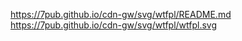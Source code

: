 https://7pub.github.io/cdn-gw/svg/wtfpl/README.md
https://7pub.github.io/cdn-gw/svg/wtfpl/wtfpl.svg
